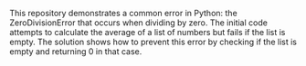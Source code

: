 This repository demonstrates a common error in Python: the ZeroDivisionError that occurs when dividing by zero. The initial code attempts to calculate the average of a list of numbers but fails if the list is empty. The solution shows how to prevent this error by checking if the list is empty and returning 0 in that case.